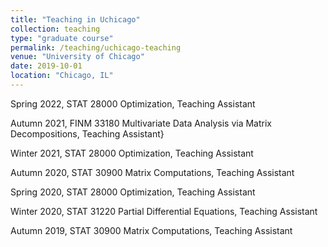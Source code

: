 ```yaml
---
title: "Teaching in Uchicago"
collection: teaching
type: "graduate course"
permalink: /teaching/uchicago-teaching
venue: "University of Chicago"
date: 2019-10-01
location: "Chicago, IL"
---
```


Spring 2022, STAT 28000 Optimization, Teaching Assistant

Autumn 2021, FINM 33180 Multivariate Data Analysis via Matrix Decompositions, Teaching Assistant}

Winter 2021, STAT 28000 Optimization, Teaching Assistant

Autumn 2020, STAT 30900 Matrix Computations, Teaching Assistant

Spring 2020, STAT 28000 Optimization, Teaching Assistant

Winter 2020, STAT 31220 Partial Differential Equations, Teaching Assistant

Autumn 2019, STAT 30900 Matrix Computations, Teaching Assistant